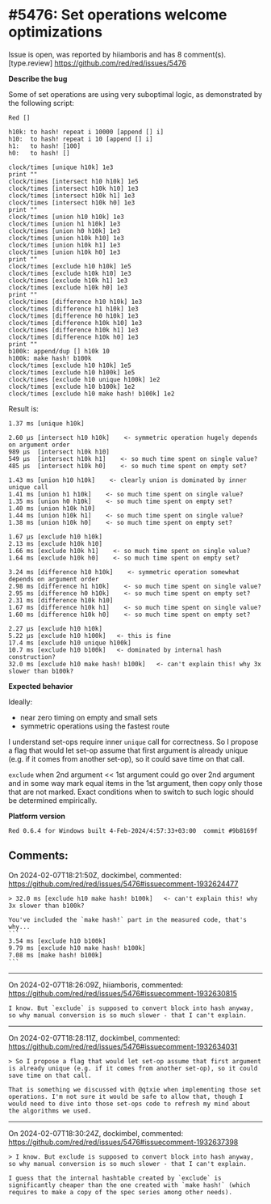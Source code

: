 
#5476: Set operations welcome optimizations
================================================================================
Issue is open, was reported by hiiamboris and has 8 comment(s).
[type.review]
<https://github.com/red/red/issues/5476>

**Describe the bug**

Some of set operations are using very suboptimal logic, as demonstrated by the following script:
```
Red []

h10k: to hash! repeat i 10000 [append [] i]
h10:  to hash! repeat i 10 [append [] i]
h1:   to hash! [100]
h0:   to hash! []

clock/times [unique h10k] 1e3
print ""
clock/times [intersect h10 h10k] 1e5
clock/times [intersect h10k h10] 1e3
clock/times [intersect h10k h1] 1e3
clock/times [intersect h10k h0] 1e3
print ""
clock/times [union h10 h10k] 1e3
clock/times [union h1 h10k] 1e3
clock/times [union h0 h10k] 1e3
clock/times [union h10k h10] 1e3
clock/times [union h10k h1] 1e3
clock/times [union h10k h0] 1e3
print ""
clock/times [exclude h10 h10k] 1e5
clock/times [exclude h10k h10] 1e3
clock/times [exclude h10k h1] 1e3
clock/times [exclude h10k h0] 1e3
print ""
clock/times [difference h10 h10k] 1e3
clock/times [difference h1 h10k] 1e3
clock/times [difference h0 h10k] 1e3
clock/times [difference h10k h10] 1e3
clock/times [difference h10k h1] 1e3
clock/times [difference h10k h0] 1e3
print ""
b100k: append/dup [] h10k 10
h100k: make hash! b100k
clock/times [exclude h10 h10k] 1e5
clock/times [exclude h10 h100k] 1e5
clock/times [exclude h10 unique h100k] 1e2
clock/times [exclude h10 b100k] 1e2
clock/times [exclude h10 make hash! b100k] 1e2
```
Result is:
```
1.37 ms [unique h10k]

2.60 μs [intersect h10 h10k]    <- symmetric operation hugely depends on argument order
989 μs  [intersect h10k h10]
549 μs  [intersect h10k h1]    <- so much time spent on single value?
485 μs  [intersect h10k h0]    <- so much time spent on empty set?

1.43 ms [union h10 h10k]    <- clearly union is dominated by inner unique call
1.41 ms [union h1 h10k]    <- so much time spent on single value?
1.35 ms [union h0 h10k]    <- so much time spent on empty set?
1.40 ms [union h10k h10]
1.44 ms [union h10k h1]    <- so much time spent on single value?
1.38 ms [union h10k h0]    <- so much time spent on empty set?

1.67 μs [exclude h10 h10k]
2.13 ms [exclude h10k h10]
1.66 ms [exclude h10k h1]    <- so much time spent on single value?
1.64 ms [exclude h10k h0]    <- so much time spent on empty set?

3.24 ms [difference h10 h10k]    <- symmetric operation somewhat depends on argument order
2.98 ms [difference h1 h10k]    <- so much time spent on single value?
2.95 ms [difference h0 h10k]    <- so much time spent on empty set?
2.31 ms [difference h10k h10]
1.67 ms [difference h10k h1]    <- so much time spent on single value?
1.60 ms [difference h10k h0]    <- so much time spent on empty set?

2.27 μs [exclude h10 h10k]
5.22 μs [exclude h10 h100k]   <- this is fine
17.4 ms [exclude h10 unique h100k]
10.7 ms [exclude h10 b100k]   <- dominated by internal hash construction?
32.0 ms [exclude h10 make hash! b100k]   <- can't explain this! why 3x slower than b100k? 
```

**Expected behavior**

Ideally:
- near zero timing on empty and small sets
- symmetric operations using the fastest route

I understand set-ops require inner `unique` call for correctness. So I propose a flag that would let set-op assume that first argument is already unique (e.g. if it comes from another set-op), so it could save time on that call.

`exclude` when 2nd argument << 1st argument could go over 2nd argument and in some way mark equal items in the 1st argument, then copy only those that are not marked. Exact conditions when to switch to such logic should be determined empirically.

**Platform version**
```
Red 0.6.4 for Windows built 4-Feb-2024/4:57:33+03:00  commit #9b8169f
```


Comments:
--------------------------------------------------------------------------------

On 2024-02-07T18:21:50Z, dockimbel, commented:
<https://github.com/red/red/issues/5476#issuecomment-1932624477>

    > 32.0 ms [exclude h10 make hash! b100k]   <- can't explain this! why 3x slower than b100k? 
    
    You've included the `make hash!` part in the measured code, that's why...
    ```
    3.54 ms	[exclude h10 b100k]
    9.79 ms	[exclude h10 make hash! b100k]
    7.08 ms	[make hash! b100k]
    ```

--------------------------------------------------------------------------------

On 2024-02-07T18:26:09Z, hiiamboris, commented:
<https://github.com/red/red/issues/5476#issuecomment-1932630815>

    I know. But `exclude` is supposed to convert block into hash anyway, so why manual conversion is so much slower - that I can't explain.

--------------------------------------------------------------------------------

On 2024-02-07T18:28:11Z, dockimbel, commented:
<https://github.com/red/red/issues/5476#issuecomment-1932634031>

    > So I propose a flag that would let set-op assume that first argument is already unique (e.g. if it comes from another set-op), so it could save time on that call.
    
    That is something we discussed with @qtxie when implementing those set operations. I'm not sure it would be safe to allow that, though I would need to dive into those set-ops code to refresh my mind about the algorithms we used.

--------------------------------------------------------------------------------

On 2024-02-07T18:30:24Z, dockimbel, commented:
<https://github.com/red/red/issues/5476#issuecomment-1932637398>

    > I know. But exclude is supposed to convert block into hash anyway, so why manual conversion is so much slower - that I can't explain.
    
    I guess that the internal hashtable created by `exclude` is significantly cheaper than the one created with `make hash!` (which requires to make a copy of the spec series among other needs).

